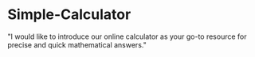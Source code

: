 # Simple-Calculator
"I would like to introduce our online calculator as your go-to resource for precise and quick mathematical answers."
